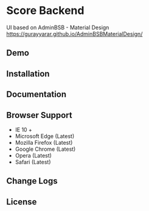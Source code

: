 Score Backend
=======================
UI based on AdminBSB - Material Design 
https://gurayyarar.github.io/AdminBSBMaterialDesign/

Demo
----------------

Installation
----------------

Documentation
----------


Browser Support
----------
- IE 10 +
- Microsoft Edge (Latest)
- Mozilla Firefox (Latest)
- Google Chrome (Latest)
- Opera (Latest)
- Safari (Latest)

Change Logs
----------


License
----------

